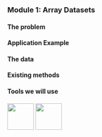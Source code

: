 ### Module 1: Array Datasets

#### The problem

#### Application Example

#### The data


#### Existing methods

#### Tools we will use

<img src = "https://github.com/geohackweek/geohackweek.github.io/blob/master/img/vector_icon.png" width = "60">

<img src = "https://github.com/geohackweek/geohackweek.github.io/blob/master/img/ndarray_icon.png" width = "60">



